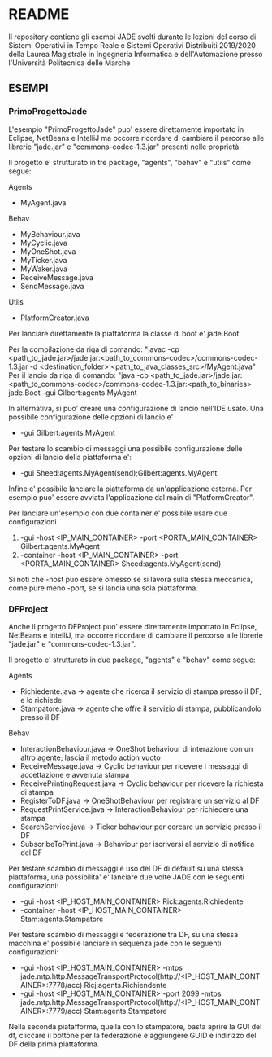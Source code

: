 # README

Il repository contiene gli esempi JADE svolti durante le lezioni del corso di Sistemi Operativi in Tempo Reale e Sistemi Operativi Distribuiti 2019/2020 della Laurea Magistrale in Ingegneria Informatica e dell'Automazione presso l'Università Politecnica delle Marche

## ESEMPI
### PrimoProgettoJade

L'esempio "PrimoProgettoJade" puo' essere direttamente importato in Eclipse, NetBeans e IntelliJ ma occorre ricordare di cambiare il percorso alle librerie "jade.jar" e "commons-codec-1.3.jar" presenti nelle proprietà.

Il progetto e' strutturato in tre package, "agents", "behav" e "utils" come segue:

Agents
- MyAgent.java

Behav
- MyBehaviour.java
- MyCyclic.java
- MyOneShot.java
- MyTicker.java
- MyWaker.java
- ReceiveMessage.java
- SendMessage.java

Utils
- PlatformCreator.java

Per lanciare direttamente la piattaforma la classe di boot e' jade.Boot

Per la compilazione da riga di comando:
"javac -cp <path_to_jade.jar>/jade.jar:<path_to_commons-codec>/commons-codec-1.3.jar -d <destination_folder> <path_to_java_classes_src>/MyAgent.java"
Per il lancio da riga di comando: "java -cp <path_to_jade.jar>/jade.jar:<path_to_commons-codec>/commons-codec-1.3.jar:<path_to_binaries> jade.Boot -gui Gilbert:agents.MyAgent

In alternativa, si puo' creare una configurazione di lancio nell'IDE usato. Una possibile configurazione delle opzioni di lancio e'

- -gui Gilbert:agents.MyAgent

Per testare lo scambio di messaggi una possibile configurazione delle opzioni di lancio della piattaforma e':

- -gui Sheed:agents.MyAgent(send);Gilbert:agents.MyAgent

Infine e' possibile lanciare la piattaforma da un'applicazione esterna. Per esempio puo' essere avviata l'applicazione dal main di "PlatformCreator".

Per lanciare un'esempio con due container e' possibile usare due configurazioni
1. -gui -host <IP_MAIN_CONTAINER> -port <PORTA_MAIN_CONTAINER> Gilbert:agents.MyAgent
2. -container -host <IP_MAIN_CONTAINER> -port <PORTA_MAIN_CONTAINER> Sheed:agents.MyAgent(send)

Si noti che -host può essere omesso se si lavora sulla stessa meccanica, come pure meno -port, se si lancia una sola piattaforma.

### DFProject

Anche il progetto DFProject puo' essere direttamente importato in Eclipse, NetBeans e IntelliJ, ma occorre ricordare di cambiare il percorso alle librerie "jade.jar" e "commons-codec-1.3.jar".

Il progetto e' strutturato in due package, "agents" e "behav" come segue:

Agents
- Richiedente.java -> agente che ricerca il servizio di stampa presso il DF, e lo richiede
- Stampatore.java -> agente che offre il servizio di stampa, pubblicandolo presso il DF

Behav
- InteractionBehaviour.java -> OneShot behaviour di interazione con un altro agente; lascia il metodo action vuoto
- ReceiveMessage.java -> Cyclic behaviour per ricevere i messaggi di accettazione e avvenuta stampa
- ReceivePrintingRequest.java -> Cyclic behaviour per ricevere la richiesta di stampa
- RegisterToDF.java -> OneShotBehaviour per registrare un servizio al DF
- RequestPrintService.java -> InteractionBehaviour per richiedere una stampa
- SearchService.java -> Ticker behaviour per cercare un servizio presso il DF
- SubscribeToPrint.java -> Behaviour per iscriversi al servizio di notifica del DF

Per testare scambio di messaggi e uso del DF di default su una stessa piattaforma, una possibilita' e' lanciare due volte JADE con le seguenti configurazioni: 

- -gui -host <IP_HOST_MAIN_CONTAINER> Rick:agents.Richiedente
- -container -host <IP_HOST_MAIN_CONTAINER> Stam:agents.Stampatore

Per testare scambio di messaggi e federazione tra DF, su una stessa macchina e' possibile lanciare in sequenza jade con le seguenti configurazioni:

- -gui -host <IP_HOST_MAIN_CONTAINER> -mtps jade.mtp.http.MessageTransportProtocol(http://<IP_HOST_MAIN_CONTAINER>:7778/acc) Ricj:agents.Richiendente
- -gui -host <IP_HOST_MAIN_CONTAINER> -port 2099 -mtps jade.mtp.http.MessageTransportProtocol(http://<IP_HOST_MAIN_CONTAINER>:7779/acc) Stam:agents.Stampatore

Nella seconda piatafforma, quella con lo stampatore, basta aprire la GUI del df, cliccare il bottone per la federazione e aggiungere GUID e indirizzo del DF della prima piattaforma.